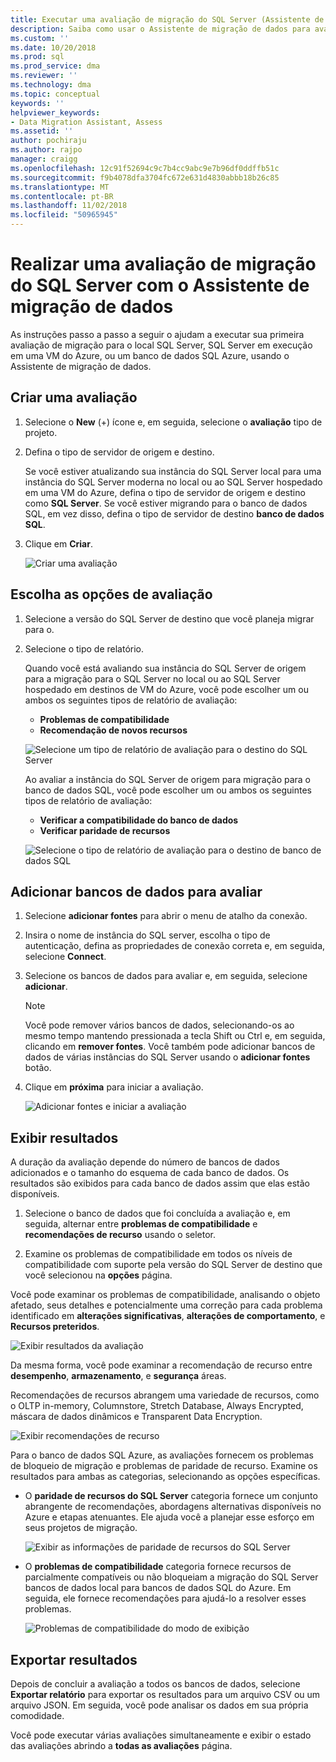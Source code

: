 ```yaml
---
title: Executar uma avaliação de migração do SQL Server (Assistente de migração de dados) | Microsoft Docs
description: Saiba como usar o Assistente de migração de dados para avaliar um SQL Server no local antes de migrar para outro SQL Server ou banco de dados do Azure SQL
ms.custom: ''
ms.date: 10/20/2018
ms.prod: sql
ms.prod_service: dma
ms.reviewer: ''
ms.technology: dma
ms.topic: conceptual
keywords: ''
helpviewer_keywords:
- Data Migration Assistant, Assess
ms.assetid: ''
author: pochiraju
ms.author: rajpo
manager: craigg
ms.openlocfilehash: 12c91f52694c9c7b4cc9abc9e7b96df0ddffb51c
ms.sourcegitcommit: f9b4078dfa3704fc672e631d4830abbb18b26c85
ms.translationtype: MT
ms.contentlocale: pt-BR
ms.lasthandoff: 11/02/2018
ms.locfileid: "50965945"
---
```

# <a name="perform-a-sql-server-migration-assessment-with-data-migration-assistant"></a>Realizar uma avaliação de migração do SQL Server com o Assistente de migração de dados

As instruções passo a passo a seguir o ajudam a executar sua primeira avaliação de migração para o local SQL Server, SQL Server em execução em uma VM do Azure, ou um banco de dados SQL Azure, usando o Assistente de migração de dados.

## <a name="create-an-assessment"></a>Criar uma avaliação

1.  Selecione o **New** (+) ícone e, em seguida, selecione o **avaliação** tipo de projeto.

2.  Defina o tipo de servidor de origem e destino.

    Se você estiver atualizando sua instância do SQL Server local para uma instância do SQL Server moderna no local ou ao SQL Server hospedado em uma VM do Azure, defina o tipo de servidor de origem e destino como **SQL Server**. Se você estiver migrando para o banco de dados SQL, em vez disso, defina o tipo de servidor de destino **banco de dados SQL**.

3.  Clique em **Criar**.

    ![Criar uma avaliação](../dma/media/NewAssessment.png)

## <a name="choose-assessment-options"></a>Escolha as opções de avaliação

1. Selecione a versão do SQL Server de destino que você planeja migrar para o.

2. Selecione o tipo de relatório.

   Quando você está avaliando sua instância do SQL Server de origem para a migração para o SQL Server no local ou ao SQL Server hospedado em destinos de VM do Azure, você pode escolher um ou ambos os seguintes tipos de relatório de avaliação:

    -   **Problemas de compatibilidade**
    -   **Recomendação de novos recursos**

    ![Selecione um tipo de relatório de avaliação para o destino do SQL Server](../dma/media/AssessmentTypes.png)

   Ao avaliar a instância do SQL Server de origem para migração para o banco de dados SQL, você pode escolher um ou ambos os seguintes tipos de relatório de avaliação:

    -   **Verificar a compatibilidade do banco de dados**
    -   **Verificar paridade de recursos**

    ![Selecione o tipo de relatório de avaliação para o destino de banco de dados SQL](../dma/media/AssessmentTypes_Azure.png)

## <a name="add-databases-to-assess"></a>Adicionar bancos de dados para avaliar

1.  Selecione **adicionar fontes** para abrir o menu de atalho da conexão.

2.  Insira o nome de instância do SQL server, escolha o tipo de autenticação, defina as propriedades de conexão correta e, em seguida, selecione **Connect**.

3.  Selecione os bancos de dados para avaliar e, em seguida, selecione **adicionar**.

    > [!NOTE] 
    > Você pode remover vários bancos de dados, selecionando-os ao mesmo tempo mantendo pressionada a tecla Shift ou Ctrl e, em seguida, clicando em **remover fontes**. Você também pode adicionar bancos de dados de várias instâncias do SQL Server usando o **adicionar fontes** botão.

4.  Clique em **próxima** para iniciar a avaliação.

    ![Adicionar fontes e iniciar a avaliação](../dma/media/SelectDatabase.png)

## <a name="view-results"></a>Exibir resultados

A duração da avaliação depende do número de bancos de dados adicionados e o tamanho do esquema de cada banco de dados. Os resultados são exibidos para cada banco de dados assim que elas estão disponíveis.

1.  Selecione o banco de dados que foi concluída a avaliação e, em seguida, alternar entre **problemas de compatibilidade** e **recomendações de recurso** usando o seletor.

2.  Examine os problemas de compatibilidade em todos os níveis de compatibilidade com suporte pela versão do SQL Server de destino que você selecionou na **opções** página.

Você pode examinar os problemas de compatibilidade, analisando o objeto afetado, seus detalhes e potencialmente uma correção para cada problema identificado em **alterações significativas**, **alterações de comportamento**, e  **Recursos preteridos**.

![Exibir resultados da avaliação](../dma/media/ReviewResults.png)

Da mesma forma, você pode examinar a recomendação de recurso entre **desempenho**, **armazenamento**, e **segurança** áreas.

Recomendações de recursos abrangem uma variedade de recursos, como o OLTP in-memory, Columnstore, Stretch Database, Always Encrypted, máscara de dados dinâmicos e Transparent Data Encryption.

![Exibir recomendações de recurso](../dma/media/FeatureRecommendations.png)

Para o banco de dados SQL Azure, as avaliações fornecem os problemas de bloqueio de migração e problemas de paridade de recurso. Examine os resultados para ambas as categorias, selecionando as opções específicas.

- O **paridade de recursos do SQL Server** categoria fornece um conjunto abrangente de recomendações, abordagens alternativas disponíveis no Azure e etapas atenuantes. Ele ajuda você a planejar esse esforço em seus projetos de migração.

  ![Exibir as informações de paridade de recursos do SQL Server](../dma/media/SQLFeatureParity.png)

- O **problemas de compatibilidade** categoria fornece recursos de parcialmente compatíveis ou não bloqueiam a migração do SQL Server bancos de dados local para bancos de dados SQL do Azure. Em seguida, ele fornece recomendações para ajudá-lo a resolver esses problemas.

  ![Problemas de compatibilidade do modo de exibição](../dma/media/CompatibilityIssues.png)

## <a name="export-results"></a>Exportar resultados

Depois de concluir a avaliação a todos os bancos de dados, selecione **Exportar relatório** para exportar os resultados para um arquivo CSV ou um arquivo JSON. Em seguida, você pode analisar os dados em sua própria comodidade.

Você pode executar várias avaliações simultaneamente e exibir o estado das avaliações abrindo a **todas as avaliações** página.
